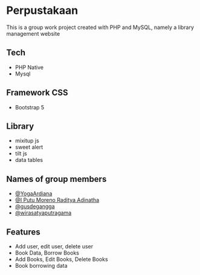 
# Perpustakaan

This is a group work project created with PHP and MySQL, namely a library management website



## Tech
- PHP Native
- Mysql
## Framework CSS
- Bootstrap 5
## Library 
- mixitup js
- sweet alert
- tilt js
- data tables

## Names of group members

- [@YogaArdiana](https://www.github.com/octokatherine)
- [@I Putu Moreno Raditya Adinatha](https://github.com/KoplarKoprol)
- [@gusdegangga](https://github.com/gusdegangga)
- [@wirasatyaputragama](https://github.com/)


## Features

- Add user, edit user, delete user
- Book Data, Borrow Books
- Add Books, Edit Books, Delete Books
- Book borrowing data

